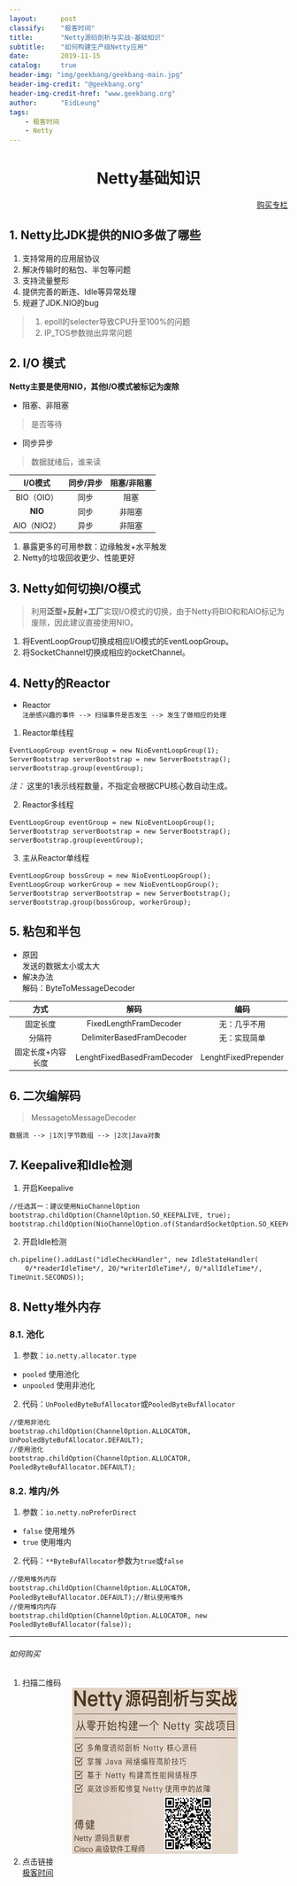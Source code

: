 ```yaml
---
layout:      post
classify:    "极客时间"
title:       "Netty源码剖析与实战-基础知识"
subtitle:    "如何构建生产级Netty应用"
date:        2019-11-15
catalog:     true
header-img: "img/geekbang/geekbang-main.jpg"
header-img-credit: "@geekbang.org"
header-img-credit-href: "www.geekbang.org"
author:      "EidLeung"
tags:
    - 极客时间
    - Netty
---
```


<center><h1><b>Netty基础知识</b></h1></center>
<p align="right"><a href="#如何购买">购买专栏</a></p>

## 1. Netty比JDK提供的NIO多做了哪些
1. 支持常用的应用层协议
2. 解决传输时的粘包、半包等问题
3. 支持流量整形
4. 提供完善的断连、Idle等异常处理
5. 规避了JDK.NIO的bug
> 1. epoll的selecter导致CPU升至100%的问题
> 2. IP_TOS参数抛出异常问题

## 2. I/O 模式
**Netty主要是使用NIO，其他I/O模式被标记为废除**
- 阻塞、非阻塞
> 是否等待
- 同步异步
> 数据就绪后，谁来读

I/O模式|同步/异步|阻塞/非阻塞
:-:|:-:|:-:
BIO（OIO）|同步|阻塞
**NIO**|同步|非阻塞
AIO（NIO2）|异步|非阻塞

1. 暴露更多的可用参数：边缘触发+水平触发
2. Netty的垃圾回收更少、性能更好

## 3. Netty如何切换I/O模式
> 利用**泛型+反射+工厂**实现I/O模式的切换，由于Netty将BIO和和AIO标记为废除，因此建议直接使用NIO。

1. 将EventLoopGroup切换成相应I/O模式的EventLoopGroup。
2. 将SocketChannel切换成相应的ocketChannel。

## 4. Netty的Reactor
- Reactor  
`注册感兴趣的事件 --> 扫描事件是否发生 --> 发生了做相应的处理`

1. Reactor单线程
```
EventLoopGroup eventGroup = new NioEventLoopGroup(1);
ServerBootstrap serverBootstrap = new ServerBootstrap();
serverBootstrap.group(eventGroup);
```
*注：* 这里的1表示线程数量，不指定会根据CPU核心数自动生成。

2. Reactor多线程
```
EventLoopGroup eventGroup = new NioEventLoopGroup();
ServerBootstrap serverBootstrap = new ServerBootstrap();
serverBootstrap.group(eventGroup);
```
3. 主从Reactor单线程  
```
EventLoopGroup bossGroup = new NioEventLoopGroup();
EventLoopGroup workerGroup = new NioEventLoopGroup();
ServerBootstrap serverBootstrap = new ServerBootstrap();
serverBootstrap.group(bossGroup, workerGroup);
```

## 5. 粘包和半包
- 原因  
发送的数据太小或太大
- 解决办法  
解码：ByteToMessageDecoder

方式|解码|编码
:-:|:-:|:-:
固定长度|FixedLengthFramDecoder|无：几乎不用
分隔符|DelimiterBasedFramDecoder|无：实现简单
固定长度+内容长度|LenghtFixedBasedFramDecoder|LenghtFixedPrepender

## 6. 二次编解码
> MessagetoMessageDecoder

`数据流 --> |1次|字节数组 --> |2次|Java对象`

## 7. Keepalive和Idle检测
1. 开启Keepalive
```
//任选其一：建议使用NioChannelOption
bootstrap.childOption(ChannelOption.SO_KEEPALIVE, true);
bootstrap.childOption(NioChannelOption.of(StandardSocketOption.SO_KEEPALIVE),true);
```
2. 开启Idle检测
```
ch.pipeline().addLast("idleCheckHandler", new IdleStateHandler(
    0/*readerIdleTime*/, 20/*writerIdleTime*/, 0/*allIdleTime*/, TimeUnit.SECONDS));
```

## 8. Netty堆外内存
### 8.1. 池化
1. 参数：`io.netty.allocator.type`
- `pooled` 使用池化
- `unpooled` 使用非池化
2. 代码：`UnPooledByteBufAllocator`或`PooledByteBufAllocator`
```
//使用非池化
bootstrap.childOption(ChannelOption.ALLOCATOR, UnPooledByteBufAllocator.DEFAULT);
//使用池化
bootstrap.childOption(ChannelOption.ALLOCATOR, PooledByteBufAllocator.DEFAULT);
```

### 8.2. 堆内/外
1. 参数：`io.netty.noPreferDirect`
- `false` 使用堆外
- `true` 使用堆内
2. 代码：`**ByteBufAllocator`参数为`true`或`false`
```
//使用堆外内存
bootstrap.childOption(ChannelOption.ALLOCATOR, PooledByteBufAllocator.DEFAULT);//默认使用堆外
//使用堆内内存
bootstrap.childOption(ChannelOption.ALLOCATOR, new PooledByteBufAllocator(false));
```

---
###### 如何购买
1. 扫描二维码
	<div align="center">
		<a href="https://time.geekbang.org/course/intro/237?code=AQfeKSBrHdDauCqprpnDXshxJSdGKJfytyRWlP0r0V0%3D">
			<img src="/img/geekbang/netty.jpg" width = "300" height = "300" alt="图片名称" style="display: inline-block"/>
		</a>
	</div>
2. 点击链接  
[极客时间](https://time.geekbang.org/course/intro/237?code=AQfeKSBrHdDauCqprpnDXshxJSdGKJfytyRWlP0r0V0%3D)  